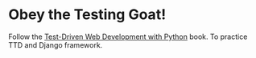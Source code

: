 # Obey the Testing Goat!
Follow the [Test-Driven Web Development with Python](https://www.obeythetestinggoat.com/pages/book.html#toc) book.
To practice TTD and Django framework.
